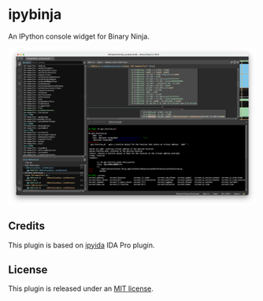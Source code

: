 # ipybinja

An IPython console widget for Binary Ninja.

<img align="center" src="./resources/preview.png">

## Credits
This plugin is based on [ipyida](https://github.com/eset/ipyida) IDA Pro plugin.

## License

This plugin is released under an [MIT license](./LICENSE).
